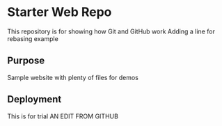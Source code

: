 # Starter Web Repo

This repository is for showing how Git and GitHub work
Adding a line for rebasing example

## Purpose

Sample website with plenty of files for demos


## Deployment
This is for trial
AN EDIT FROM GITHUB
